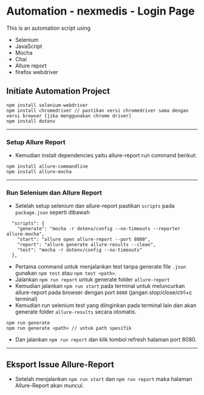 # Automation - nexmedis - Login Page

This is an automation script using

- Selenium
- JavaScript
- Mocha
- Chai
- Allure report
- firefox webdriver

## Initiate Automation Project

```
npm install selenium-webdriver
npm install chromedriver // pastikan versi chromedriver sama dengan versi browser [jika menggunakan chrome driver]
npm install dotenv
```
---
### Setup Allure Report
- Kemudian install dependencies yaitu allure-report run command berikut:
```
npm install allure-commandline
npm install allure-mocha
```

---

### Run Selenium dan Allure Report
- Setelah setup selenium dan allure-report pastikan `scripts` pada `package.json` seperti dibawah
```
  "scripts": {
    "generate": "mocha -r dotenv/config --no-timeouts --reporter allure-mocha",
    "start": "allure open allure-report --port 8080",
    "report": "allure generate allure-results --clean",
    "test": "mocha -r dotenv/config --no-timeouts"
  },
```
- Pertama command untuk menjalankan test tanpa generate file `.json` gunakan `npm test` atau `npm test <path>`.
- Jalankan `npm run report` untuk generate folder `allure-report` 
- Kemudian jalankan `npm run start` pada terminal untuk meluncurkan allure-report pada browser dengan port `8080` (jangan stop/close/ctrl+c terminal)
- Kemudian run selenium test yang diinginkan pada terminal lain dan akan generate folder `allure-results` secara otomatis.
```
npm run generate
npm run generate <path> // untuk path spesifik
```
- Dan jalankan `npm run report` dan klik tombol refresh halaman port 8080.

---
## Eksport Issue Allure-Report
- Setelah menjalankan `npm run start` dan `npm run report` maka halaman Allure-Report akan muncul. 
